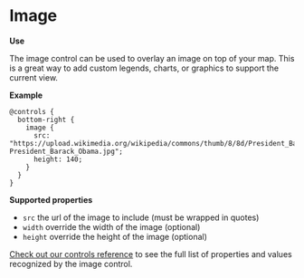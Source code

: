 # Image

**Use**

The image control can be used to overlay an image on top of your map. This is a great way to add custom legends, charts, or graphics to support the current view.

**Example**

```
@controls {
  bottom-right {
    image {
      src: "https://upload.wikimedia.org/wikipedia/commons/thumb/8/8d/President_Barack_Obama.jpg/220px-President_Barack_Obama.jpg";
      height: 140;
    }
  }
}
```

**Supported properties**

* `src` the url of the image to include (must be wrapped in quotes)
* `width` override the width of the image (optional)
* `height` override the height of the image (optional)

[Check out our controls reference](/guides/controls/controls-reference.md) to see the full list of properties and values recognized by the image control.
